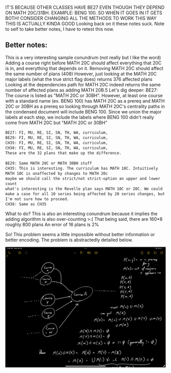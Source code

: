 IT'S BECAUSE OTHER CLASSES HAVE BE27 EVEN THOUGH THEY DEPEND ON MATH 20C/31BH. EXAMPLE: BENG 100. SO WHEN IT GOES IN IT GETS BOTH! 
CONSIDER CHANGING ALL THE METHODS TO WORK THIS WAY THIS IS ACTUALLY KINDA GOOD
Looking back on it these notes suck. Note to self to take better notes, I have to retest this now.

## Better notes:
This is a very interesting sample conundrum (not really but I like the word)
    Adding a course right before MATH 20C should affect everything that 20C is in, and everything that depends on it.
    Removing MATH 20C should affect the same number of plans (408)
    However, just looking at the MATH 20C major labels (what the true strict flag does) returns 376 affected plans
    Looking at the dependencies path for MATH 20C indeed returns the same number of affected plans as adding MATH 20B.5
    Let's dig deeper:
    BE27: The course is listed as "MATH 20C or 30BH". However, at least one course with a standard name (ex. BENG 100)
    has MATH 20C as a prereq and MATH 20C or 30BH as a prereq so looking through MATH 20C's centrality paths in the condensed document
    will include BENG 100. Since we union the major labels at each step, we include the labels where BENG 100 didn't really come from MATH 20C but 
    "MATH 20C or 30BH"

    BE27: FI, MU, RE, SI, SN, TH, WA, curriculum,
    BE29: FI, MU, RE, SI, SN, TH, WA, curriculum,
    CH35: FI, MU, RE, SI, SN, TH, WA, curriculum,
    CH38: FI, MU, RE, SI, SN, TH, WA, curriculum,
    These are the 32 plans that make up the difference. 

    BE29: Same MATH 20C or MATH 30BH stuff
    CH35: This is interesting. The curriculum has MATH 10C. Intuitively MATH 10C is unaffected by changes to MATH 20c
    maybe we should call the strict/not strict-option an upper and lower count
    what's interesting is the Revelle plan says MATH 10C or 20C. We could make a case for all 10 series being affected by 20 series changes, but I'm not sure how to proceed.
    CH38: Same as CH35

What to do?
This is also an interesting conundrum because it implies the adding algorithm is also over-counting >:(
That being said, there are 160*8 roughly 800 plans
An error of 16 plans is 2%

So! This problem seems a little impossible without better information or better encoding. The problem is abstractedly detailed below.

![image](files/issue.jpg)
